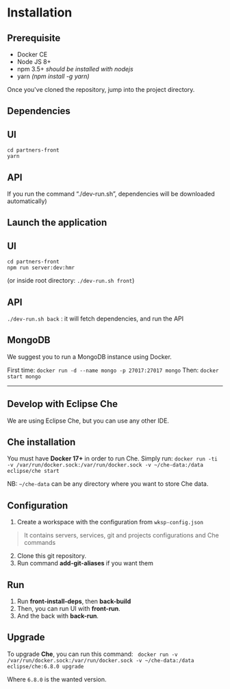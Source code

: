# Installation
## Prerequisite 

- Docker CE
- Node JS 8+ 
- npm 3.5+ _should be installed with nodejs_
- yarn _(npm install -g yarn)_

Once you've cloned the repository, jump into the project directory.

## Dependencies
## UI

```
cd partners-front
yarn
```

## API
If you run the command “./dev-run.sh”, dependencies will be downloaded automatically)

## Launch the application
## UI

```
cd partners-front
npm run server:dev:hmr
```

(or inside root directory: `./dev-run.sh front`)

## API

`./dev-run.sh back` : it will fetch dependencies, and run the API

## MongoDB
We suggest you to run a MongoDB instance using Docker.

First time: `docker run -d --name mongo -p 27017:27017 mongo`
Then: `docker start mongo`

___________________________________

## Develop with Eclipse Che

We are using Eclipse Che, but you can use any other IDE.

## Che installation
You must have **Docker 17+** in order to run Che.
Simply run: `docker run -ti -v /var/run/docker.sock:/var/run/docker.sock -v ~/che-data:/data eclipse/che start`

NB: `~/che-data` can be any directory where you want to store Che data.

## Configuration
1. Create a workspace with the configuration from `wksp-config.json`
> It contains servers, services, git and projects configurations and Che commands

2. Clone this git repository.
3. Run command **add-git-aliases** if you want them

## Run
1. Run **front-install-deps**, then **back-build**
2. Then, you can run UI with **front-run**.
3. And the back with **back-run**.

## Upgrade
To upgrade **Che**, you can run this command:
` docker run -v /var/run/docker.sock:/var/run/docker.sock -v ~/che-data:/data eclipse/che:6.8.0 upgrade`

Where `6.8.0` is the wanted version.
